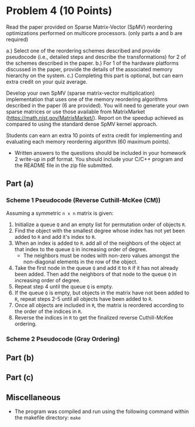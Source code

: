 # Problem 4 (10 Points)

Read the paper provided on Sparse Matrix-Vector (SpMV) reordering optimizations performed on multicore processors. (only parts a and b are required)

a.) Select one of the reordering schemes described and provide pseudocode (i.e., detailed steps and describe the transformations) for 2 of the schemes described in the paper.
b.) For 1 of the hardware platforms discussed in the paper, provide the details of the associated memory hierarchy on the system.
c.) Completing this part is optional, but can earn extra credit on your quiz average. 

Develop your own SpMV (sparse matrix-vector multiplication) implementation that uses one of the memory reordering algorithms described in the paper (6 are provided). You will need to generate your own sparse matrices or use those available from MatrixMarket (https://math.nist.gov/MatrixMarket/). Report on the speedup achieved as compared to using the standard dense SpMV kernel approach. 

Students can earn an extra 10 points of extra credit for implementing and evaluating each memory reordering algorithm (60 maximum points).

* Written answers to the questions should be included in your homework 2 write-up in pdf format. You should include your C/C++ program and the README file in the zip file submitted.

## Part (a)

### Scheme 1 Pseudocode (Reverse Cuthill-McKee (CM))
Assuming a symmetric `n x n` matrix is given:

1. Initialize a queue `Q` and an empty list for permutation order of objects `R`.
2. Find the object with the smallest degree whose index has not yet been added to `R` and add it's index to `R`.
3. When an index is added to `R`. add all of the neighbors of the object at that index to the queue `Q` in increasing order of degree.
    - The neighbors must be nodes with non-zero values amongst the non-diagonal elements in the row of the object.
4. Take the first node in the queue `Q` and add it to `R` if it has not already been added. Then add the neighbors of that node to the queue `Q` in increasing order of degree.
5. Repeat step 4 until the queue `Q` is empty.
6. If the queue `Q` is empty, but objects in the matrix have not been added to `R`, repeat steps 2-5 until all objects have been added to `R`.
7. Once all objects are included in `R`, the matrix is reordered according to the order of the indices in `R`.
8. Reverse the indices in `R` to get the finalized reverse Cuthill-McKee ordering.

### Scheme 2 Pseudocode (Gray Ordering)

## Part (b)


## Part (c)


## Miscellaneous
- The program was compiled and run using the following command within the makefile directory:
```make```